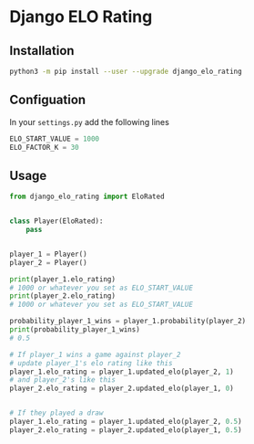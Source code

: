 # Django ELO Rating

## Installation

```bash
python3 -m pip install --user --upgrade django_elo_rating
```

## Configuation

In your `settings.py` add the following lines

```python
ELO_START_VALUE = 1000
ELO_FACTOR_K = 30
```

## Usage

```python
from django_elo_rating import EloRated


class Player(EloRated):
    pass


player_1 = Player()
player_2 = Player()

print(player_1.elo_rating)
# 1000 or whatever you set as ELO_START_VALUE
print(player_2.elo_rating)
# 1000 or whatever you set as ELO_START_VALUE

probability_player_1_wins = player_1.probability(player_2)
print(probability_player_1_wins)
# 0.5

# If player_1 wins a game against player_2 
# update player_1's elo rating like this
player_1.elo_rating = player_1.updated_elo(player_2, 1)
# and player_2's like this 
player_2.elo_rating = player_2.updated_elo(player_1, 0)


# If they played a draw
player_1.elo_rating = player_1.updated_elo(player_2, 0.5)
player_2.elo_rating = player_2.updated_elo(player_1, 0.5)
```
